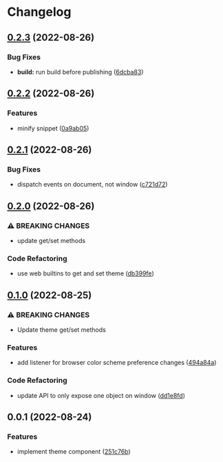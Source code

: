 # Changelog

## [0.2.3](https://github.com/alex-grover/astro-themes/compare/v0.2.2...v0.2.3) (2022-08-26)


### Bug Fixes

* **build:** run build before publishing ([6dcba83](https://github.com/alex-grover/astro-themes/commit/6dcba83715afe33202d8eee72f412c8d17055e24))

## [0.2.2](https://github.com/alex-grover/astro-themes/compare/v0.2.1...v0.2.2) (2022-08-26)


### Features

* minify snippet ([0a9ab05](https://github.com/alex-grover/astro-themes/commit/0a9ab05ee928fd8b2ec3f69c7987e746f6ace222))

## [0.2.1](https://github.com/alex-grover/astro-themes/compare/v0.2.0...v0.2.1) (2022-08-26)


### Bug Fixes

* dispatch events on document, not window ([c721d72](https://github.com/alex-grover/astro-themes/commit/c721d724b31495f3499a55c8dc1a49453288855f))

## [0.2.0](https://github.com/alex-grover/astro-themes/compare/v0.1.0...v0.2.0) (2022-08-26)


### ⚠ BREAKING CHANGES

* update get/set methods

### Code Refactoring

* use web builtins to get and set theme ([db399fe](https://github.com/alex-grover/astro-themes/commit/db399fe7a9c92455f6a36bae8298358fb4ba2292))

## [0.1.0](https://github.com/alex-grover/astro-themes/compare/v0.0.1...v0.1.0) (2022-08-25)


### ⚠ BREAKING CHANGES

* Update theme get/set methods

### Features

* add listener for browser color scheme preference changes ([494a84a](https://github.com/alex-grover/astro-themes/commit/494a84a58415cab738f39a53668df15494f31c8c))


### Code Refactoring

* update API to only expose one object on window ([dd1e8fd](https://github.com/alex-grover/astro-themes/commit/dd1e8fd56d8716eeecd6647a2b7fc01c035ff52e))

## 0.0.1 (2022-08-24)


### Features

* implement theme component ([251c76b](https://github.com/alex-grover/astro-themes/commit/251c76bbbc7e250f7dfd266fc0d779f68a9064d6))
